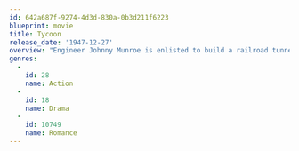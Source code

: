 ```yaml
---
id: 642a687f-9274-4d3d-830a-0b3d211f6223
blueprint: movie
title: Tycoon
release_date: '1947-12-27'
overview: "Engineer Johnny Munroe is enlisted to build a railroad tunnel through a mountain to reach mines. His task is complicated, and his ethics are compromised, when he falls in love with his boss's daughter"
genres:
  -
    id: 28
    name: Action
  -
    id: 18
    name: Drama
  -
    id: 10749
    name: Romance
---
```

